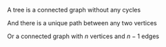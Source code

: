 A tree is a connected graph without any cycles

And there is a unique path between any two vertices

Or a connected graph with $n$ vertices and $n-1$ edges
